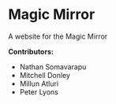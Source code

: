 # Magic Mirror
A website for the Magic Mirror

**Contributors:**
* Nathan Somavarapu
* Mitchell Donley
* Millun Atluri
* Peter Lyons
